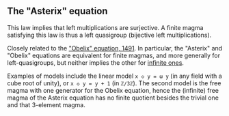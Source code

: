 ## The "Asterix" equation

This law implies that left multiplications are surjective.  A finite magma satisfying this law is thus a left quasigroup (bijective left multiplications).

Closely related to the ["Obelix" equation, 1491](https://teorth.github.io/equational_theories/implications/?1491).  In particular, the "Asterix" and "Obelix" equations are equivalent for finite magmas, and more generally for left-quasigroups, but neither implies the other for [infinite ones](https://teorth.github.io/equational_theories/blueprint/infinite-magma-constructions-chapter.html#asterix-section).

Examples of models include the linear model `x ◇ y = ω y` (in any field with a cube root of unity), or `x ◇ y = y + 1` (in `ℤ/3ℤ`).  The second model is the free magma with one generator for the Obelix equation, hence the (infinite) free magma of the Asterix equation has no finite quotient besides the trivial one and that 3-element magma.
